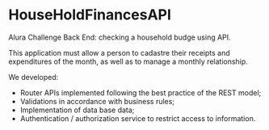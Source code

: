 # HouseHoldFinancesAPI

Alura Challenge Back End: checking a household budge using API.

This application must allow a person to cadastre their receipts and expenditures of the month, as well as to manage a monthly relationship.

We developed:
- Router APIs implemented following the best practice of the REST model;
- Validations in accordance with business rules;
- Implementation of data base data;
- Authentication / authorization service to restrict access to information.

